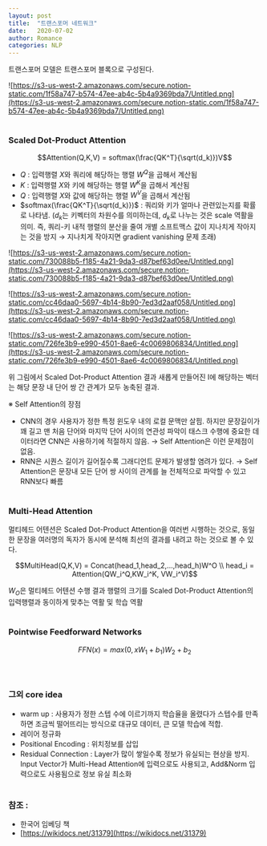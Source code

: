```yaml
---
layout: post
title:  "트랜스포머 네트워크"
date:   2020-07-02
author: Romance
categories: NLP
---
```

트랜스포머 모델은 트랜스포머 블록으로 구성된다.

![https://s3-us-west-2.amazonaws.com/secure.notion-static.com/1f58a747-b574-47ee-ab4c-5b4a9369bda7/Untitled.png](https://s3-us-west-2.amazonaws.com/secure.notion-static.com/1f58a747-b574-47ee-ab4c-5b4a9369bda7/Untitled.png)
<br><br>
### Scaled Dot-Product Attention

$$Attention(Q,K,V) = softmax(\frac{QK^T}{\sqrt(d_k)})V$$

- $Q$ : 입력행렬 $X$와 쿼리에 해당하는 행렬 $W^Q$을 곱해서 계산됨
- $K$ : 입력행렬 $X$와 키에 해당하는 행렬 $W^K$을 곱해서 계산됨
- $Q$ : 입력행렬 $X$와 값에 해당하는 행렬 $W^V$을 곱해서 계산됨
- $softmax(\frac{QK^T}{\sqrt(d_k)})$ : 쿼리와 키가 얼마나 관련있는지를 확률로 나타냄. ($d_k$는 키벡터의 차원수를 의미하는데, $d_k$로 나누는 것은 scale 역활을 의미. 즉, 쿼리-키 내적 행렬의 분산을 줄여 개별 소프트맥스 값이 지나치게 작아지는 것을 방지 → 지나치게 작아지면 gradient vanishing 문제 초래)

![https://s3-us-west-2.amazonaws.com/secure.notion-static.com/730088b5-f185-4a21-9da3-d87bef63d0ee/Untitled.png](https://s3-us-west-2.amazonaws.com/secure.notion-static.com/730088b5-f185-4a21-9da3-d87bef63d0ee/Untitled.png)

![https://s3-us-west-2.amazonaws.com/secure.notion-static.com/cc46daa0-5697-4b14-8b90-7ed3d2aaf058/Untitled.png](https://s3-us-west-2.amazonaws.com/secure.notion-static.com/cc46daa0-5697-4b14-8b90-7ed3d2aaf058/Untitled.png)

![https://s3-us-west-2.amazonaws.com/secure.notion-static.com/726fe3b9-e990-4501-8ae6-4c0069806834/Untitled.png](https://s3-us-west-2.amazonaws.com/secure.notion-static.com/726fe3b9-e990-4501-8ae6-4c0069806834/Untitled.png)

위 그림에서 Scaled Dot-Product Attention 결과 새롭게 만들어진 I에 해당하는 벡터는 해당 문장 내 단어 쌍 간 관계가 모두 농축된 결과.

※ Self Attention의 장점

- CNN의 경우 사용자가 정한 특정 윈도우 내의 로컬 문맥만 살핌. 하지만 문장길이가 꽤 길고 맨 처음 단어와 마지막 단어 사이의 연관성 파악이 태스크 수행에 중요한 데이터라면 CNN은 사용하기에 적절하지 않음. → Self Attention은 이런 문제점이 없음.
- RNN은 시퀀스 길이가 길어질수록 그래디언트 문제가 발생할 염려가 있다. → Self Attention은 문장내 모든 단어 쌍 사이의 관계를 늘 전체적으로 파악할 수 있고 RNN보다 빠름
<br><br>

### Multi-Head Attention

멀티헤드 어텐션은 Scaled Dot-Product Attention을 여러번 시행하는 것으로, 동일한 문장을 여러명의 독자가 동시에 분석해 최선의 결과를 내려고 하는 것으로 볼 수 있다. 

$$MultiHead(Q,K,V) = Concat(head_1,head_2,...,head_h)W^O \\
head_i = Attention(QW_i^Q,KW_i^K, VW_i^V)$$

$W_O$은 멀티헤드 어텐션 수행 결과 행렬의 크기를 Scaled Dot-Product Attention의 입력행렬과 동이하게 맞추는 역활 및 학습 역활
<br><br>

### Pointwise Feedforward Networks

$$FFN(x) = max(0, xW_1+b_1)W_2+b_2$$
<br><br>

### 그외 core idea

- warm up : 사용자가 정한 스텝 수에 이르기까지 학습율을 올렸다가 스텝수를 만족하면 조금씩 떨어뜨리는 방식으로 대규모 데이터, 큰 모델 학습에 적합.
- 레이어 정규화
- Positional Encoding : 위치정보를 삽입
- Residual Connection : Layer가 많이 쌓일수록 정보가 유실되는 현상을 방지. Input Vector가 Multi-Head Attention에 입력으로도 사용되고, Add&Norm 입력으로도 사용됨으로 정보 유실 최소화
<br><br>

### 참조 :

- 한국어 임베딩 책
- [https://wikidocs.net/31379](https://wikidocs.net/31379)
